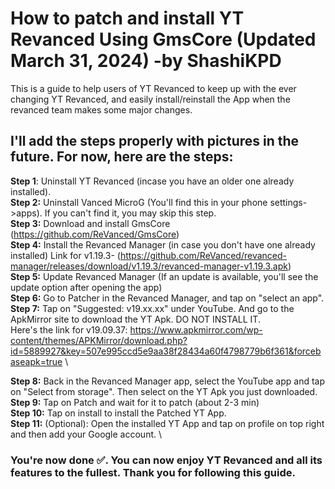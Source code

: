 # How to patch and install YT Revanced Using GmsCore (Updated March 31, 2024) -by ShashiKPD
This is a guide to help users of YT Revanced to keep up with the ever changing YT Revanced, and easily install/reinstall the App when the revanced team makes some major changes.

## I'll add the steps properly with pictures in the future. For now, here are the steps:

**Step 1**: Uninstall YT Revanced (incase you have an older one already installed). \
**Step 2:** Uninstall Vanced MicroG (You'll find this in your phone settings->apps). If you can't find it, you may skip this step. \
**Step 3:** Download and install GmsCore (https://github.com/ReVanced/GmsCore) \
**Step 4:** Install the Revanced Manager (in case you don't have one already installed)
Link for v1.19.3- (https://github.com/ReVanced/revanced-manager/releases/download/v1.19.3/revanced-manager-v1.19.3.apk) \
**Step 5:** Update Revanced Manager (If an update is available, you'll see the update option after opening the app) \
**Step 6:** Go to Patcher in the Revanced Manager, and tap on "select an app". \
**Step 7:** Tap on "Suggested: v19.xx.xx" under YouTube. And go to the ApkMirror site to download the YT Apk. DO NOT INSTALL IT. \
Here's the link for v19.09.37: https://www.apkmirror.com/wp-content/themes/APKMirror/download.php?id=5889927&key=507e995ccd5e9aa38f28434a60f4798779b6f361&forcebaseapk=true \

**Step 8:** Back in the Revanced Manager app, select the YouTube app and tap on "Select from storage". Then select on the YT Apk you just downloaded. \
**Step 9:** Tap on Patch and wait for it to patch (about 2-3 min)  \
**Step 10:** Tap on install to install the Patched YT App. \
**Step 11:** (Optional): Open the installed YT App and tap on profile on top right and then add your Google account. \

### You're now done ✅. You can now enjoy YT Revanced and all its features to the fullest. Thank you for following this guide.

